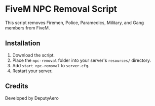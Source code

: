 # FiveM NPC Removal Script
This script removes Firemen, Police, Paramedics, Military, and Gang members from FiveM.

## Installation
1. Download the script.
2. Place the `npc-removal` folder into your server's `resources/` directory.
3. Add `start npc-removal` to `server.cfg`.
4. Restart your server.

## Credits
Developed by DeputyAero

